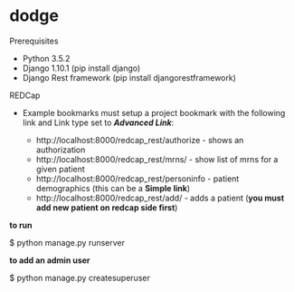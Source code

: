 # dodge

Prerequisites
- Python 3.5.2
- Django 1.10.1	  (pip install django)
- Django Rest framework  (pip install djangorestframework)

REDCap

- Example bookmarks
	must setup a project bookmark with the following link and Link type set to __*Advanced Link*__:

	- http://localhost:8000/redcap_rest/authorize     - shows an authorization
	- http://localhost:8000/redcap_rest/mrns/		  - show list of mrns for a given patient
	- http://localhost:8000/redcap_rest/personinfo    - patient demographics (this can be a __Simple link__)
    - http://localhost:8000/redcap_rest/add/		  - adds a patient (__you must add new patient on redcap side first__)


__to run__

$ python manage.py runserver


__to add an admin user__

$ python manage.py createsuperuser
